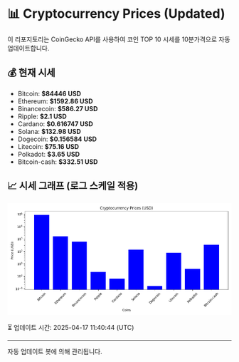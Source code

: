 
# 📊 Cryptocurrency Prices (Updated)

이 리포지토리는 CoinGecko API를 사용하여 코인 TOP 10 시세를 10분가격으로 자동 업데이트합니다.

## 💰 현재 시세
- Bitcoin: **$84446 USD**
- Ethereum: **$1592.86 USD**
- Binancecoin: **$586.27 USD**
- Ripple: **$2.1 USD**
- Cardano: **$0.616747 USD**
- Solana: **$132.98 USD**
- Dogecoin: **$0.156584 USD**
- Litecoin: **$75.16 USD**
- Polkadot: **$3.65 USD**
- Bitcoin-cash: **$332.51 USD**

## 📈 시세 그래프 (로그 스케일 적용)
![Crypto Prices](crypto_prices.png)

⏳ 업데이트 시간: 2025-04-17 11:40:44 (UTC)

---
자동 업데이트 봇에 의해 관리됩니다.
